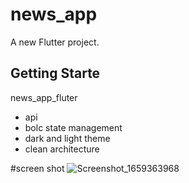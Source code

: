 # news_app

A new Flutter project.

## Getting Starte
news_app_fluter
- api
- bolc state management
- dark and light theme
- clean architecture

#screen shot
![Screenshot_1659363968](https://user-images.githubusercontent.com/49122679/182171370-98f0ae66-3972-42f5-8a0f-334eb18d3a64.png)
